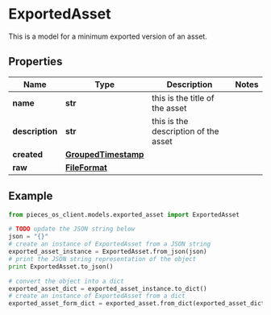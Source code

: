 # ExportedAsset

This is a model for a minimum exported version of an asset.

## Properties

Name | Type | Description | Notes
------------ | ------------- | ------------- | -------------
**name** | **str** | this is the title of the asset  | 
**description** | **str** | this is the description of the asset | 
**created** | [**GroupedTimestamp**](GroupedTimestamp) |  | 
**raw** | [**FileFormat**](FileFormat) |  | 

## Example

```python
from pieces_os_client.models.exported_asset import ExportedAsset

# TODO update the JSON string below
json = "{}"
# create an instance of ExportedAsset from a JSON string
exported_asset_instance = ExportedAsset.from_json(json)
# print the JSON string representation of the object
print ExportedAsset.to_json()

# convert the object into a dict
exported_asset_dict = exported_asset_instance.to_dict()
# create an instance of ExportedAsset from a dict
exported_asset_form_dict = exported_asset.from_dict(exported_asset_dict)
```



